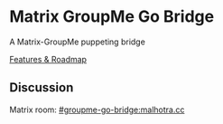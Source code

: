 # Matrix GroupMe Go Bridge
A Matrix-GroupMe puppeting bridge

[Features & Roadmap](./ROADMAP.md)

## Discussion
Matrix room: [#groupme-go-bridge:malhotra.cc](https://matrix.to/#/#groupme-go-bridge:malhotra.cc)
